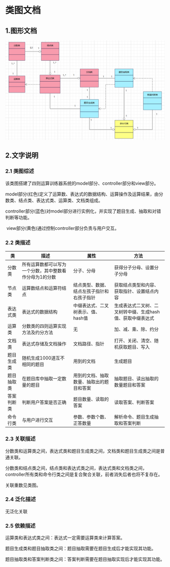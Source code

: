 # 类图文档

## 1.图形文档

![image-20220116234240639](图片/类图.png)

## 2.文字说明

### 2.1 类图综述

​	该类图搭建了四则运算训练器系统的model部分、controller部分和view部分。

​	model部分(红色)定义了运算数、表达式的数据结构、运算操作及运算结果，由分数类、结点类、表达式类、运算类、文档类组成。

​	controller部分(蓝色)对model部分进行实例化，并实现了题目生成、抽取和对错判断等功能。

​	view部分(黄色)通过控制controller部分负责与用户交互。

### 2.2 类描述

| 类         | 描述                                                    | 属性                                       | 方法                                                       |
| ---------- | ------------------------------------------------------- | ------------------------------------------ | ---------------------------------------------------------- |
| 分数类     | 所有运算数都可以写为一个分数，其中整数看作分母为1的分数 | 分子、分母                                 | 获得分子分母、设置分子分母                                 |
| 节点类     | 运算数结点和运算符结点                                  | 结点类型、数据、结点左孩子指针和右孩子指针 | 获取结点类型和内容、获取指针、设置结点内容                 |
| 表达式类   | 表达式的数据结构                                        | 中缀表达式、二叉树表示、值、hash值         | 生成表达式二叉树、二叉树转中缀、生成hash值、获取中缀表达式 |
| 运算类     | 分数类的四则运算实现方法及约分方法                      | 无                                         | 加、减、乘、除、约分                                       |
| 文档类     | 表达式存储及文档操作                                    | 文档路径、指针                             | 打开、关闭、清空、随机获取题目、写入                       |
| 题目生成类 | 随机生成1000道互不相同的题目                            | 用到的文档                                 | 生成题目                                                   |
| 题目抽取类 | 在题目库中抽取一定数量的题目                            | 用到的文档、抽取数量、抽取出的题目和答案   | 抽取题目、读出抽取的数量题目和答案                         |
| 答案判断类 | 判断用户答案是否正确                                    | 题目数量、读取的答案                       | 读取答案、判断答案                                         |
| 命令行类   | 与用户进行交互                                          | 参数、参数个数、正答数量                   | 解析命令、题目生成抽取和答案判断                           |

### 2.3 关联描述

分数类和运算类之间，表达式类和题目生成类之间，文档类和题目生成类之间是普通关联。

分数类和结点类之间，结点类和表达式类之间，表达式类和文档类之间，controller所有类和命令行类之间是复合聚合关联，前者消失后者也将不复存在。

关联重数见类图。

### 2.4 泛化描述

无泛化关联

### 2.5 依赖描述

运算类和表达式类之间：表达式一定需要运算类来计算答案。

题目生成类和题目抽取类之间：题目抽取需要在题目生成后才能实现其功能。

题目抽取类和答案判断类之间：答案判断需要在题目抽取实现后才能实现其功能。